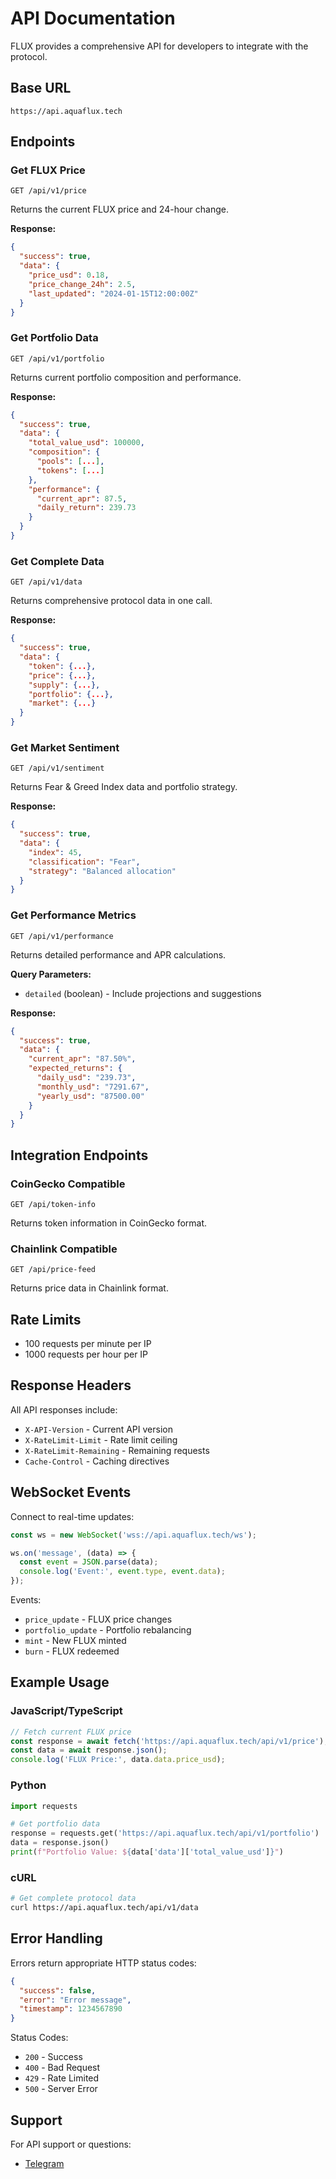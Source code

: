 # API Documentation

FLUX provides a comprehensive API for developers to integrate with the protocol.

## Base URL

```
https://api.aquaflux.tech
```

## Endpoints

### Get FLUX Price

```
GET /api/v1/price
```

Returns the current FLUX price and 24-hour change.

**Response:**
```json
{
  "success": true,
  "data": {
    "price_usd": 0.18,
    "price_change_24h": 2.5,
    "last_updated": "2024-01-15T12:00:00Z"
  }
}
```

### Get Portfolio Data

```
GET /api/v1/portfolio
```

Returns current portfolio composition and performance.

**Response:**
```json
{
  "success": true,
  "data": {
    "total_value_usd": 100000,
    "composition": {
      "pools": [...],
      "tokens": [...]
    },
    "performance": {
      "current_apr": 87.5,
      "daily_return": 239.73
    }
  }
}
```

### Get Complete Data

```
GET /api/v1/data
```

Returns comprehensive protocol data in one call.

**Response:**
```json
{
  "success": true,
  "data": {
    "token": {...},
    "price": {...},
    "supply": {...},
    "portfolio": {...},
    "market": {...}
  }
}
```

### Get Market Sentiment

```
GET /api/v1/sentiment
```

Returns Fear & Greed Index data and portfolio strategy.

**Response:**
```json
{
  "success": true,
  "data": {
    "index": 45,
    "classification": "Fear",
    "strategy": "Balanced allocation"
  }
}
```

### Get Performance Metrics

```
GET /api/v1/performance
```

Returns detailed performance and APR calculations.

**Query Parameters:**
- `detailed` (boolean) - Include projections and suggestions

**Response:**
```json
{
  "success": true,
  "data": {
    "current_apr": "87.50%",
    "expected_returns": {
      "daily_usd": "239.73",
      "monthly_usd": "7291.67",
      "yearly_usd": "87500.00"
    }
  }
}
```

## Integration Endpoints

### CoinGecko Compatible

```
GET /api/token-info
```

Returns token information in CoinGecko format.

### Chainlink Compatible

```
GET /api/price-feed
```

Returns price data in Chainlink format.

## Rate Limits

- 100 requests per minute per IP
- 1000 requests per hour per IP

## Response Headers

All API responses include:
- `X-API-Version` - Current API version
- `X-RateLimit-Limit` - Rate limit ceiling
- `X-RateLimit-Remaining` - Remaining requests
- `Cache-Control` - Caching directives

## WebSocket Events

Connect to real-time updates:

```javascript
const ws = new WebSocket('wss://api.aquaflux.tech/ws');

ws.on('message', (data) => {
  const event = JSON.parse(data);
  console.log('Event:', event.type, event.data);
});
```

Events:
- `price_update` - FLUX price changes
- `portfolio_update` - Portfolio rebalancing
- `mint` - New FLUX minted
- `burn` - FLUX redeemed

## Example Usage

### JavaScript/TypeScript

```javascript
// Fetch current FLUX price
const response = await fetch('https://api.aquaflux.tech/api/v1/price');
const data = await response.json();
console.log('FLUX Price:', data.data.price_usd);
```

### Python

```python
import requests

# Get portfolio data
response = requests.get('https://api.aquaflux.tech/api/v1/portfolio')
data = response.json()
print(f"Portfolio Value: ${data['data']['total_value_usd']}")
```

### cURL

```bash
# Get complete protocol data
curl https://api.aquaflux.tech/api/v1/data
```

## Error Handling

Errors return appropriate HTTP status codes:

```json
{
  "success": false,
  "error": "Error message",
  "timestamp": 1234567890
}
```

Status Codes:
- `200` - Success
- `400` - Bad Request
- `429` - Rate Limited
- `500` - Server Error

## Support

For API support or questions:
- [Telegram](https://t.me/aquaflux_tech)